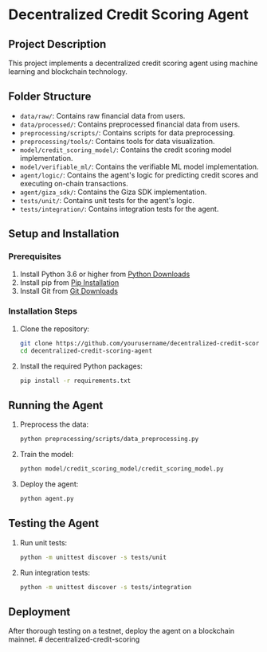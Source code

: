 # Decentralized Credit Scoring Agent

## Project Description
This project implements a decentralized credit scoring agent using machine learning and blockchain technology.

## Folder Structure
- `data/raw/`: Contains raw financial data from users.
- `data/processed/`: Contains preprocessed financial data from users.
- `preprocessing/scripts/`: Contains scripts for data preprocessing.
- `preprocessing/tools/`: Contains tools for data visualization.
- `model/credit_scoring_model/`: Contains the credit scoring model implementation.
- `model/verifiable_ml/`: Contains the verifiable ML model implementation.
- `agent/logic/`: Contains the agent's logic for predicting credit scores and executing on-chain transactions.
- `agent/giza_sdk/`: Contains the Giza SDK implementation.
- `tests/unit/`: Contains unit tests for the agent's logic.
- `tests/integration/`: Contains integration tests for the agent.

## Setup and Installation

### Prerequisites
1. Install Python 3.6 or higher from [Python Downloads](https://www.python.org/downloads/)
2. Install pip from [Pip Installation](https://pip.pypa.io/en/stable/installing/)
3. Install Git from [Git Downloads](https://git-scm.com/downloads)

### Installation Steps
1. Clone the repository:
    ```sh
    git clone https://github.com/yourusername/decentralized-credit-scoring-agent.git
    cd decentralized-credit-scoring-agent
    ```
2. Install the required Python packages:
    ```sh
    pip install -r requirements.txt
    ```

## Running the Agent
1. Preprocess the data:
    ```sh
    python preprocessing/scripts/data_preprocessing.py
    ```
2. Train the model:
    ```sh
    python model/credit_scoring_model/credit_scoring_model.py
    ```
3. Deploy the agent:
    ```sh
    python agent.py
    ```

## Testing the Agent
1. Run unit tests:
    ```sh
    python -m unittest discover -s tests/unit
    ```
2. Run integration tests:
    ```sh
    python -m unittest discover -s tests/integration
    ```

## Deployment
After thorough testing on a testnet, deploy the agent on a blockchain mainnet.
#   d e c e n t r a l i z e d - c r e d i t - s c o r i n g  
 